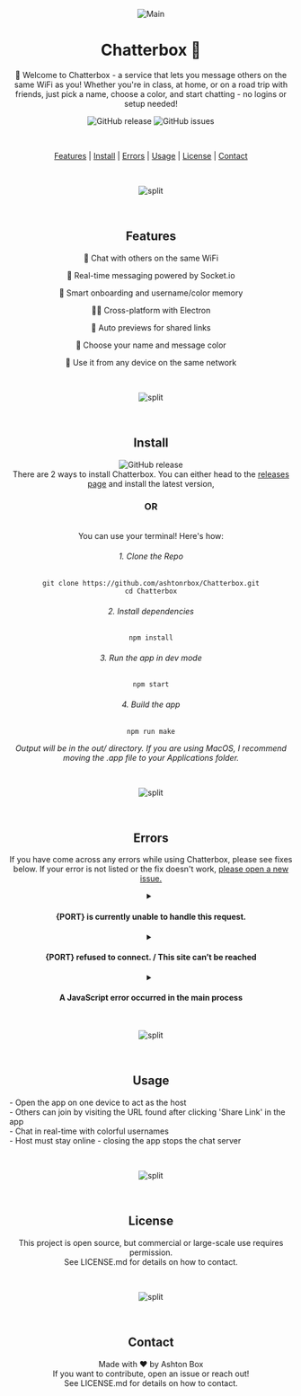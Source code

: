 <div align="center">



![Main](https://github.com/user-attachments/assets/1748f9c4-fd6f-422e-9bcf-0990a339efc2)

<h1 align="center"> Chatterbox 💬 </h1>
<p align="center">
👋 Welcome to Chatterbox - a service that lets you message others on the same WiFi as you! Whether you're in class, at home, or on a road trip with friends, just pick a name, choose a color, and start chatting - no logins or setup needed!
</p>

![GitHub release](https://img.shields.io/github/v/release/ashtonrbox/Chatterbox)
![GitHub issues](https://img.shields.io/github/issues/ashtonrbox/Chatterbox)

<br>

[Features](#features) | 
[Install](#install) |
[Errors](#errors) |
[Usage](#usage) |
[License](#license) |
[Contact](#contact)

<br>

![split](https://github.com/user-attachments/assets/71d95f55-183b-42d0-a21b-d683cce8631e)

<br>

## Features
<p>
💬 Chat with others on the same WiFi

🚀 Real-time messaging powered by Socket.io

🧠 Smart onboarding and username/color memory

🧑‍💻 Cross-platform with Electron

🔗 Auto previews for shared links

🎨 Choose your name and message color

📱 Use it from any device on the same network
</p>

<br>

![split](https://github.com/user-attachments/assets/71d95f55-183b-42d0-a21b-d683cce8631e)

<br>

## Install
![GitHub release](https://img.shields.io/github/v/release/ashtonrbox/Chatterbox) <br>
There are 2 ways to install Chatterbox. You can either head to the [releases page](https://github.com/ashtonrbox/Chatterbox/releases) and install the latest version,
<br> 
### OR
<br>
You can use your terminal! Here's how:

###### 1. Clone the Repo
```
git clone https://github.com/ashtonrbox/Chatterbox.git
cd Chatterbox
```
###### 2. Install dependencies
```
npm install
```
###### 3. Run the app in dev mode
```
npm start
```
###### 4. Build the app
```
npm run make
```
_Output will be in the out/ directory. If you are using MacOS, I recommend moving the .app file to your Applications folder._


<br>

![split](https://github.com/user-attachments/assets/71d95f55-183b-42d0-a21b-d683cce8631e)

<br>

## Errors

If you have come across any errors while using Chatterbox, please see fixes below. If your error is not listed or the fix doesn't work, [please open a new issue.](https://github.com/ashtonrbox/Chatterbox/issues)

<details>

  <summary> 
    <h4> {PORT} is currently unable to handle this request. </h4>
  </summary>

  You may have a VPN enabled. VPNs must be turned off.
  
</details>
<details>

  <summary> 
    <h4> {PORT} refused to connect. / This site can’t be reached </h4>
  </summary>

 There is no host online. Please ensure at least one person has the app installed and open.
  
</details>
<details>

  <summary> 
    <h4> A JavaScript error occurred in the main process </h4>
  </summary>

  This error shows when you have attempted to start a server while someone is already hosting. Click 'OK' and continue as usual.
  
</details>

<br>

![split](https://github.com/user-attachments/assets/71d95f55-183b-42d0-a21b-d683cce8631e)

<br>

## Usage

<p align="left">
- Open the app on one device to act as the host <br>
- Others can join by visiting the URL found after clicking 'Share Link' in the app <br>
- Chat in real-time with colorful usernames <br>
- Host must stay online - closing the app stops the chat server <br>
</p>

<br>

![split](https://github.com/user-attachments/assets/71d95f55-183b-42d0-a21b-d683cce8631e)

<br>

## License

This project is open source, but commercial or large-scale use requires permission. <br>
See LICENSE.md for details on how to contact.

<br>

![split](https://github.com/user-attachments/assets/71d95f55-183b-42d0-a21b-d683cce8631e)

<br>

## Contact

Made with ❤️ by Ashton Box <br>
If you want to contribute, open an issue or reach out! <br>
See LICENSE.md for details on how to contact.

</div>
